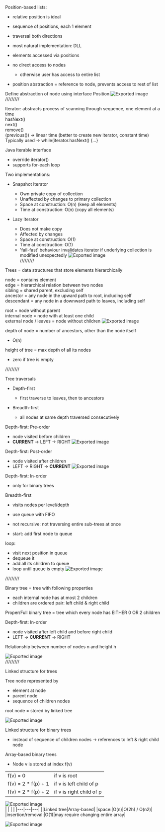 Position-based lists:

- relative position is ideal
- sequence of positions, each 1 element
- traversal both directions
- most natural implementation: DLL
 
- elements accessed via positions
- no direct access to nodes
    
    - otherwise user has access to entire list
- position abstraction = reference to node, prevents access to rest of list
 
Define abstraction of node using interface Position<E>
 ![Exported image](../../../attachments/Exported%20image%2020241209225332-0.png)   
/////////
 
Iterator: abstracts process of scanning through sequence, one element at a time  
hasNext()  
next()  
remove()  
(previous()) -> linear time (better to create new iterator, constant time)  
Typically used -> while(iterator.hasNext() {...}
 
Java Iterable interface

- override iterator()
- supports for-each loop
 
Two implementations:

- Snapshot Iterator
    
    - Own private copy of collection
    - Unaffected by changes to primary collection
    - Space at construction: O(n) (keep all elements)
    - Time at construction: O(n) (copy all elements)
- Lazy Iterator
    
    - Does not make copy
    - Affected by changes
    - Space at construction: O(1)
    - Time at construction: O(1)
    - 'fail-fast' behaviour invalidates iterator if underlying collection is modified unexpectedly
 ![Exported image](../../../attachments/Exported%20image%2020241209225333-1.png)   
/////////
 
Trees = data structures that store elements hierarchically
 
node = contains element  
edge = hierarchical relation between two nodes  
sibling = shared parent, excluding self  
ancestor = any node in the upward path to root, including self  
descendant = any node in a downward path to leaves, including self
 
root = node without parent  
internal node = node with at least one child  
external node / leaves = node without children
 ![Exported image](../../../attachments/Exported%20image%2020241209225333-2.png)  

depth of node = number of ancestors, other than the node itself

- O(n)

height of tree = max depth of all its nodes

- zero if tree is empty
   

/////////
 
Tree traversals

- Depth-first
    
    - first traverse to leaves, then to ancestors
- Breadth-first
    
    - all nodes at same depth traversed consecutively
 
Depth-first: Pre-order

- node visited before children
- **CURRENT** -> LEFT -> RIGHT
 ![Exported image](../../../attachments/Exported%20image%2020241209225333-3.png)  

Depth-first: Post-order

- node visited after children
- LEFT -> RIGHT -> **CURRENT**
 ![Exported image](../../../attachments/Exported%20image%2020241209225334-4.png)  

Depth-first: In-order

- only for binary trees
 
Breadth-first

- visits nodes per level/depth
- use queue with FIFO
- not recursive: not traversing entire sub-trees at once
 
- start: add first node to queue

loop:

- visit next position in queue
- dequeue it
- add all its children to queue
- loop until queue is empty
 ![Exported image](../../../attachments/Exported%20image%2020241209225334-5.png)  

/////////
 
Binary tree = tree with following properties

- each internal node has at most 2 children
- children are ordered pair: left child & right child
 
Proper/Full binary tree = tree which every node has EITHER 0 OR 2 children
 
Depth-first: In-order

- node visited after left child and before right child
- LEFT -> **CURRENT** -> RIGHT
 
Relationship between number of nodes n and height h

![Exported image](../../../attachments/Exported%20image%2020241209225335-6.png)   
/////////
 
Linked structure for trees

Tree node represented by

- element at node
- parent node
- sequence of children nodes

root node = stored by linked tree

![Exported image](../../../attachments/Exported%20image%2020241209225338-7.png)  

Linked structure for binary trees

- instead of sequence of children nodes -> references to left & right child node
 
Array-based binary trees

- Node v is stored at index f(v)

|   |   |
|---|---|
|f(v) = 0|if v is root|
|f(v) = 2 * f(p) + 1|if v is left child of p|
|f(v) = 2 * f(p) + 2|if v is right child of p|
 ![Exported image](../../../attachments/Exported%20image%2020241209225338-8.png)   
|   |   |   |
|---|---|---|
||Linked tree|Array-based|
|space:|O(n)|O(2h) / O(n2)|
|insertion/removal:|O(1)|may require changing entire array|
 
![Exported image](../../../attachments/Exported%20image%2020241209225339-9.png)